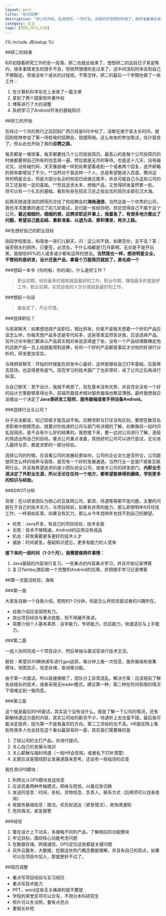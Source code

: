 ```yaml
---
layout: post
title: "初见招聘"
description: "研三的开始，乱投简历，一阵忙乱，该是好好想想的时候了，做好准备再出发。"
category: 生活
tags: [求职,学习,计划]
---
```

{% include JB/setup %}

##研二的结束

8月初随着研究工作的告一段落，研二也就此结束了。想想研二的这段日子真是焦灼，很多事情发生的措手不及，但依然慢慢的走过来了。这中间深刻的体会到自己不够豁达，但谁没有个成长的过程呢。不管怎样，研二的最后一个学期也做了一些工作：

1. 在计算机科学杂志上发表了一篇文章
2. 拿到了两个国家软件著作权
3. 博客进行了大的调整
4. 系统学习了Android开发的基础知识

##研三的开始

在经过一个月的旅行之后回到广西已经是9月中旬了，没敢在南宁呆太长时间，就回到桂林参加了第一场桂电的招聘会，锐捷网络。这么匆匆的参加笔试，估计是挂了。但从此也开始了我的**应聘之路**。

每天都是一堆琐事，每天都要找几个公司投投简历，最恶心的是每个公司投简历的时候都要把自己所有的信息填一遍，然后就是无尽的等待。也是这十几天，没有碰论文，没有碰代码，天天像游魂一样到处希望着收到一个或者两个回复，连开邮箱的频率都增加了不少。**当然对于我这样一个人，总是希望能进入百度，腾讯这样的明星企业，但是大部分名企的校招已经接近尾声，并且可能自己与这些公司的员工还是有一定的差距。**而且追求太多，想做产品，又觉得研发虽然累一些，但可以有一个扎实的基础。看到有些在招实习总之投出去的简历全部石沉大海。

前两天随波逐流的把简历交给了校招聘会的**海格通信**，当然这是一个优秀的公司，我也浑浑噩噩的通过了前几轮面试，总归是一些经验吧，但总觉得自己不属于这个公司，**最近细细的，细细的想，应聘求职这件事上，我着急了，有很多地方都出了问题，希望自己能总结、重新准备、以退为进、厚积薄发、再次上路。**

##先想好自己的职业目标

刚回学校那会，和宿舍一哥们儿聊天，问：这公司不错，如果签你，去不去？答：端茶倒水扫厕所，只要签，必须去，干什么咱都是1万月薪啊。无论是不是开玩笑，我相信80%的人或多或少都有这样的想法。**当然我也一样，想进明星企业，不管招的是研发，设计还是产品，拿着个万能简历就投了。臭毛病一个**

###想起一本书《你的船，你的海》，什么是好工作？

> 职业初期，给你最多的锻炼就是最好的工作，职业中期，赚钱最多的就是好工作，职业后期，实现自我的人生价值就是最好的工作。

###想起一句话

> 备胎丢了，不必可惜。

###选择职位？

与班哥聊天：如果想选择产品职位，相比研发，你是不是每天想着一个好的产品应该怎么样，你每天想产品多还是写代码多，这些答案显然告诉我，应该选择产品。另外讨论中我们都承认产品其实相对来说显得虚了些，没有一个产品经理敢确定他的这款产品一旦上线就能得到追捧，任何一个好的产品都是事后才对他的好进行分析的。研发更加坚实。

与晓明哥聊天：开始的时候能在研发中心最好，这样能够给自己打牢基础。后面再去现场，也显得更有底气。现在学习的技术面广了也非常好，进了公司之后再进行纵深。

与自己聊天：至于设计，我就不再想了。现在基本没有优势，并且完全没有一个好的设计方案能够拿得出手。前端页面技术相对服务器端也略显薄弱。最终我想我应该做出一个决定了**Java类研发工程师，服务器端或者手持设备Android。**

###选择行业与公司？

孙子兵法都说，知己知彼才能百战不殆。应聘求职与打仗没有区别，要想在数百名求职者中脱颖而出，就要对你投递的公司与部门有详细的了解。如果像前一段时间乱投简历，是不会有什么好的结果的。我想接下来，要一边对公司进行了解，逐级的筛选出所自己的目标。重点公司重点准备，其他好的公司可以进行尝试，无论进入最终与否，都是求职的一部分经验。

选择公司的时候，应该看公司的发展前景如何，公司的企业文化是否符合，公司能提供怎么样的培养与锻炼，是否有一个好的发展通道。当然行业一定是IT或者互联网行业。并且我希望追求的是小团队创业公司，或者大公司的研发部门。**内职业生涯决定了外职业生涯，所以无论在任何一个地方，都希望能够得到磨练，学到更多的知识与经验。**

###SWOT分析

背景：在以研发团队为核心的互联网公司，薪资，待遇等等都不是问题，主要的问题在于自己的技术实力，与项目经验，如果有非常的能力，那么即使明年6月份找工作，一样易如反掌。如果没有实力，那么从今年找明年也找不到自己的期望。

* 优势：Java开发，有自己的项目经验，技术全面
* 劣势：技术不够精通，Android的应用没有成品
* 机会：研发需要更多更好的技术人才
* 威胁：时间紧急，基础知识遗忘，更多有能力的人竞争

**接下来的一段时间（1-2个月），我需要做两件事情：**

1. Java基础的内容进行复习，一些重点的内容重点学习，并且开始记录博客
2. 复习Yamba,随后做一个完整的Android的应用，并把随手学习记录博客

##第一次面试经验，海格

###第一面

大家各自做一个自我介绍，短短的1-2分钟，但是怎么样抓住面试者的兴趣所在。

* 自我介绍应该简短有力。
* 突出项目经验与重点技能，但不用展开来讲。
* 简要介绍个人基本素质：自学能力，专研能力，抗压能力，快速适应与上手能力。

###第二面

一组人协同完成一个项目设计，然后单独与面试官进行技术交流。

题目：希望对30辆快递车进行gps追踪，每分钟上报一次信息，服务器端有收集模块，地图显示，信息存储，查询等功能。

由于第一次面试，所以直接傻眼了，团队分工非常混乱。解决方案：应该提前了解各自擅长的技术，或者采用无leader模式。建议第一种，第二种在时间有限的情况下很难达到一致同意。

###第三面

这个就是最后的HR面试，其实这个没有谈什么，就是了解一下公司的情况，还有薪酬待遇这方面的内容，其实公司给的薪资不少，待遇听上去也蛮不错。最后我可能决定放弃，因为第一不是我喜欢的方向，第二工资给的也不高。HR面在网上看到有很多人也会挂在这个看似最容易的一面，其实我们需要做的是

1. 了结公司的主打产品，并进行提问。
2. 关心自己的发展与培训
3. 关心薪酬与福利待遇（一般HR会告知，或者私下打听清楚）
4. 主题应该是围绕职业发展道路来思考，还会有一些临场的应变

我负责GPS模块：

1. 利用北斗GPS模块发送信息
2. 应该具备两种传输模式，网络与短信，以备应急切换
3. 发送的信息：时间，坐标，货物信息，负责人，联系方式（后两项可以连表查询）
4. 收服务器端信息：路况，优先权送达（紧急情况），收快递通知
5. 危险情况，紧急报警

###经验

1. 要在设计上下功夫，多接触不同的产品，了解相应的功能模块
2. 牢记目标，围绕核心功能考虑问题
3. 在数据存储，网络通信，GPS定位这些都是关键问题
4. 另外云服务，大数据，挖掘这些热门概念要能理解，并且有自己的观点，如果可以在项目中加入，那就更好不过了。

##简历调整

- 重点写项目经验与实习经历
- 重点写技术能力
- PPT，word这些无关痛痒的就不要提
- 学校的荣誉奖项可以合写，不用分本科研究生
- 照片可以生活照，要有点亮点
- 要取长补短

